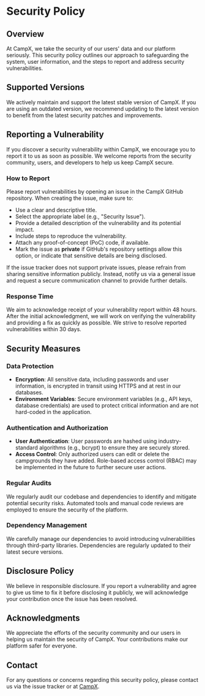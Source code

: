 # Security Policy

## Overview
At CampX, we take the security of our users' data and our platform seriously. This security policy outlines our approach to safeguarding the system, user information, and the steps to report and address security vulnerabilities.

## Supported Versions
We actively maintain and support the latest stable version of CampX. If you are using an outdated version, we recommend updating to the latest version to benefit from the latest security patches and improvements.

## Reporting a Vulnerability
If you discover a security vulnerability within CampX, we encourage you to report it to us as soon as possible. We welcome reports from the security community, users, and developers to help us keep CampX secure.

### How to Report
Please report vulnerabilities by opening an issue in the CampX GitHub repository. When creating the issue, make sure to:

- Use a clear and descriptive title.
- Select the appropriate label (e.g., "Security Issue").
- Provide a detailed description of the vulnerability and its potential impact.
- Include steps to reproduce the vulnerability.
- Attach any proof-of-concept (PoC) code, if available.
- Mark the issue as **private** if GitHub's repository settings allow this option, or indicate that sensitive details are being disclosed.

If the issue tracker does not support private issues, please refrain from sharing sensitive information publicly. Instead, notify us via a general issue and request a secure communication channel to provide further details.

### Response Time
We aim to acknowledge receipt of your vulnerability report within 48 hours. After the initial acknowledgment, we will work on verifying the vulnerability and providing a fix as quickly as possible. We strive to resolve reported vulnerabilities within 30 days.

## Security Measures
### Data Protection
- **Encryption**: All sensitive data, including passwords and user information, is encrypted in transit using HTTPS and at rest in our databases.
- **Environment Variables**: Secure environment variables (e.g., API keys, database credentials) are used to protect critical information and are not hard-coded in the application.

### Authentication and Authorization
- **User Authentication**: User passwords are hashed using industry-standard algorithms (e.g., bcrypt) to ensure they are securely stored.
- **Access Control**: Only authorized users can edit or delete the campgrounds they have added. Role-based access control (RBAC) may be implemented in the future to further secure user actions.

### Regular Audits
We regularly audit our codebase and dependencies to identify and mitigate potential security risks. Automated tools and manual code reviews are employed to ensure the security of the platform.

### Dependency Management
We carefully manage our dependencies to avoid introducing vulnerabilities through third-party libraries. Dependencies are regularly updated to their latest secure versions.

## Disclosure Policy
We believe in responsible disclosure. If you report a vulnerability and agree to give us time to fix it before disclosing it publicly, we will acknowledge your contribution once the issue has been resolved.

## Acknowledgments
We appreciate the efforts of the security community and our users in helping us maintain the security of CampX. Your contributions make our platform safer for everyone.

## Contact
For any questions or concerns regarding this security policy, please contact us via the issue tracker or at [CampX](https://discord.gg/p3Aa7pd2P5).

